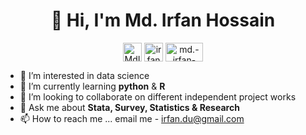 <h1 align="center">👋 Hi, I'm Md. Irfan Hossain</h1>

<p align="center">
<a href="https://twitter.com/MdIrfanHossai10" target="blank"><img align="center" src="https://cdn.jsdelivr.net/npm/simple-icons@3.0.1/icons/twitter.svg" alt="MdIrfanHossai10" height="30" width="30" /></a>
<a href="https://linkedin.com/in/irfan13" target="blank"><img align="center" src="https://cdn.jsdelivr.net/npm/simple-icons@3.0.1/icons/linkedin.svg" alt="irfan13" height="30" width="30" /></a>
<a href="https://www.popcouncil.org/research/expert/md.-irfan-hossain" target="blank"><img align="center" src="https://www.popcouncil.org/assets/img/logo-color.png" alt="md.-irfan-hossain" height="30" width="60" /></a>
</p>

- 👀 I’m interested in data science
- 🌱 I’m currently learning **python** & **R**
- 💞️ I’m looking to collaborate on different independent project works
- 💬 Ask me about **Stata, Survey, Statistics & Research**
- 📫 How to reach me ... email me - irfan.du@gmail.com

